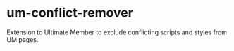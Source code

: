 # um-conflict-remover
Extension to Ultimate Member to exclude conflicting scripts and styles from UM pages.
